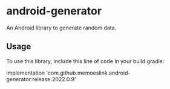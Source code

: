 # android-generator

An Android library to generate random data.

## Usage

To use this library, include this line of code in your build.gradle:

implementation 'com.github.memoeslink.android-generator:release:2022.0.9'
